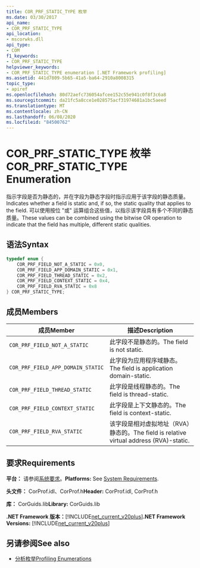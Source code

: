 ```yaml
---
title: COR_PRF_STATIC_TYPE 枚举
ms.date: 03/30/2017
api_name:
- COR_PRF_STATIC_TYPE
api_location:
- mscorwks.dll
api_type:
- COM
f1_keywords:
- COR_PRF_STATIC_TYPE
helpviewer_keywords:
- COR_PRF_STATIC_TYPE enumeration [.NET Framework profiling]
ms.assetid: 441d7809-5b65-41a5-ba64-2910a8008315
topic_type:
- apiref
ms.openlocfilehash: 80d72aefc736054afcee152c55e941c0f8f3c6a8
ms.sourcegitcommit: da21fc5a8cce1e028575acf31974681a1bc5aeed
ms.translationtype: MT
ms.contentlocale: zh-CN
ms.lasthandoff: 06/08/2020
ms.locfileid: "84500762"
---
```

# <a name="cor_prf_static_type-enumeration"></a><span data-ttu-id="09b65-102">COR_PRF_STATIC_TYPE 枚举</span><span class="sxs-lookup"><span data-stu-id="09b65-102">COR_PRF_STATIC_TYPE Enumeration</span></span>
<span data-ttu-id="09b65-103">指示字段是否为静态的，并在字段为静态字段时指示应用于该字段的静态质量。</span><span class="sxs-lookup"><span data-stu-id="09b65-103">Indicates whether a field is static and, if so, the static quality that applies to the field.</span></span> <span data-ttu-id="09b65-104">可以使用按位 "或" 运算组合这些值，以指示该字段具有多个不同的静态质量。</span><span class="sxs-lookup"><span data-stu-id="09b65-104">These values can be combined using the bitwise OR operation to indicate that the field has multiple, different static qualities.</span></span>  
  
## <a name="syntax"></a><span data-ttu-id="09b65-105">语法</span><span class="sxs-lookup"><span data-stu-id="09b65-105">Syntax</span></span>  
  
```cpp  
typedef enum {  
    COR_PRF_FIELD_NOT_A_STATIC = 0x0,  
    COR_PRF_FIELD_APP_DOMAIN_STATIC = 0x1,  
    COR_PRF_FIELD_THREAD_STATIC = 0x2,  
    COR_PRF_FIELD_CONTEXT_STATIC = 0x4,  
    COR_PRF_FIELD_RVA_STATIC = 0x8  
} COR_PRF_STATIC_TYPE;  
```  
  
## <a name="members"></a><span data-ttu-id="09b65-106">成员</span><span class="sxs-lookup"><span data-stu-id="09b65-106">Members</span></span>  
  
|<span data-ttu-id="09b65-107">成员</span><span class="sxs-lookup"><span data-stu-id="09b65-107">Member</span></span>|<span data-ttu-id="09b65-108">描述</span><span class="sxs-lookup"><span data-stu-id="09b65-108">Description</span></span>|  
|------------|-----------------|  
|`COR_PRF_FIELD_NOT_A_STATIC`|<span data-ttu-id="09b65-109">此字段不是静态的。</span><span class="sxs-lookup"><span data-stu-id="09b65-109">The field is not static.</span></span>|  
|`COR_PRF_FIELD_APP_DOMAIN_STATIC`|<span data-ttu-id="09b65-110">此字段为应用程序域静态。</span><span class="sxs-lookup"><span data-stu-id="09b65-110">The field is application domain-static.</span></span>|  
|`COR_PRF_FIELD_THREAD_STATIC`|<span data-ttu-id="09b65-111">此字段是线程静态的。</span><span class="sxs-lookup"><span data-stu-id="09b65-111">The field is thread-static.</span></span>|  
|`COR_PRF_FIELD_CONTEXT_STATIC`|<span data-ttu-id="09b65-112">此字段是上下文静态的。</span><span class="sxs-lookup"><span data-stu-id="09b65-112">The field is context-static.</span></span>|  
|`COR_PRF_FIELD_RVA_STATIC`|<span data-ttu-id="09b65-113">该字段是相对虚拟地址（RVA）静态的。</span><span class="sxs-lookup"><span data-stu-id="09b65-113">The field is relative virtual address (RVA)-static.</span></span>|  
  
## <a name="requirements"></a><span data-ttu-id="09b65-114">要求</span><span class="sxs-lookup"><span data-stu-id="09b65-114">Requirements</span></span>  
 <span data-ttu-id="09b65-115">**平台：** 请参阅[系统要求](../../get-started/system-requirements.md)。</span><span class="sxs-lookup"><span data-stu-id="09b65-115">**Platforms:** See [System Requirements](../../get-started/system-requirements.md).</span></span>  
  
 <span data-ttu-id="09b65-116">**头文件：** CorProf.idl、CorProf.h</span><span class="sxs-lookup"><span data-stu-id="09b65-116">**Header:** CorProf.idl, CorProf.h</span></span>  
  
 <span data-ttu-id="09b65-117">**库：** CorGuids.lib</span><span class="sxs-lookup"><span data-stu-id="09b65-117">**Library:** CorGuids.lib</span></span>  
  
 <span data-ttu-id="09b65-118">**.NET Framework 版本：**[!INCLUDE[net_current_v20plus](../../../../includes/net-current-v20plus-md.md)]</span><span class="sxs-lookup"><span data-stu-id="09b65-118">**.NET Framework Versions:** [!INCLUDE[net_current_v20plus](../../../../includes/net-current-v20plus-md.md)]</span></span>  
  
## <a name="see-also"></a><span data-ttu-id="09b65-119">另请参阅</span><span class="sxs-lookup"><span data-stu-id="09b65-119">See also</span></span>

- [<span data-ttu-id="09b65-120">分析枚举</span><span class="sxs-lookup"><span data-stu-id="09b65-120">Profiling Enumerations</span></span>](profiling-enumerations.md)
